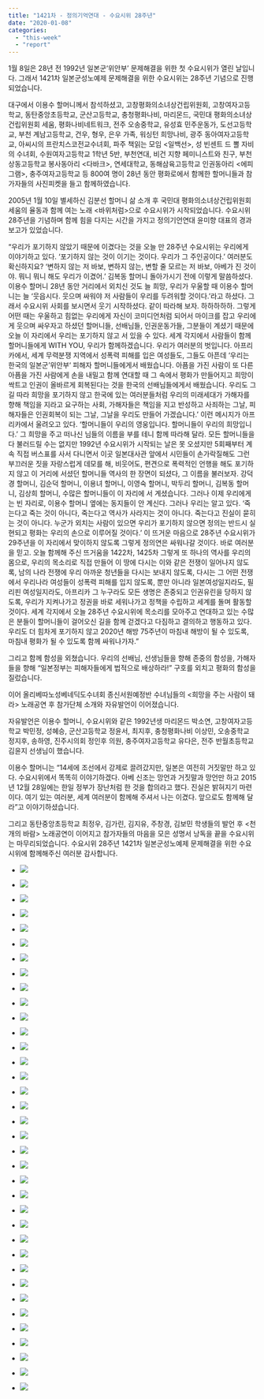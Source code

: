 ```yaml
---
title: "1421차 - 정의기억연대 - 수요시위 28주년"
date: "2020-01-08"
categories: 
  - "this-week"
  - "report"
---
```


1월 8일은 28년 전 1992년 일본군‘위안부’ 문제해결을 위한 첫 수요시위가 열린 날입니다. 그래서 1421차 일본군성노예제 문제해결을 위한 수요시위는 28주년 기념으로 진행되었습니다.

대구에서 이용수 할머니께서 참석하셨고, 고창평화의소녀상건립위원회, 고창여자고등학교, 동탄중앙초등학교, 군산고등학교, 충청평화나비, 마리몬드, 국민대 평화의소녀상건립위원회 세움, 평화나비네트워크, 전주 오송중학교, 유성효 민주운동가, 도선고등학교, 부천 계남고등학교, 건우, 형우, 은우 가족, 워싱턴 희망나비, 광주 동아여자고등학교, 아씨시의 프란치스코전교수녀회, 파주 책읽는 모임 <일백선>, 성 빈센트 드 뽈 자비의 수녀회, 수원여자고등학교 1학년 5반, 부천연대, 비건 지향 페미니스트와 친구, 부천 상동고등학교 봉사동아리 <다바크>, 연세대학교, 동해삼육고등학교 인권동아리 <에피그램>, 충주여자고등학교 등 800여 명이 28년 동안 평화로에서 함께한 할머니들과 참가자들의 사진피켓을 들고 함께하였습니다.

2005년 1월 10일 별세하신 김분선 할머니 삶 소개 후 국민대 평화의소녀상건립위원회 세움의 율동과 함께 여는 노래 <바위처럼>으로 수요시위가 시작되었습니다. 수요시위 28주년을 기념하며 함께 힘을 다지는 시간을 가지고 정의기언연대 윤미향 대표의 경과보고가 있었습니다.

“우리가 포기하지 않았기 때문에 이겼다는 것을 오늘 만 28주년 수요시위는 우리에게 이야기하고 있다. ‘포기하지 않는 것이 이기는 것이다. 우리가 그 주인공이다.’ 여러분도 확신하지요? ‘변하지 않는 저 바보, 변하지 않는, 변할 줄 모르는 저 바보, 아베가 진 것이야. 뭐니 뭐니 해도 우리가 이겼어.’ 김복동 할머니 돌아가시기 전에 이렇게 말씀하셨다. 이용수 할머니 28년 동안 거리에서 외치신 것도 늘 희망, 우리가 우울할 때 이용수 할머니는 늘 ‘웃읍시다. 웃으며 싸워야 저 사람들이 우리를 두려워할 것이다.’라고 하셨다. 그래서 수요시위 사회를 보시면서 웃기 시작하셨다. 같이 따라해 보자. 하하하하하. 그렇게 어떤 때는 우울하고 힘없는 우리에게 자신이 코미디언처럼 되어서 마이크를 잡고 우리에게 웃으며 싸우자고 하셨던 할머니들, 선배님들, 인권운동가들, 그분들이 계셨기 때문에 오늘 이 자리에서 우리는 포기하지 않고 서 있을 수 있다. 세계 각지에서 사람들이 함께 할머니들에게 WITH YOU, 우리가 함께하겠습니다. 우리가 여러분의 벗입니다. 아프리카에서, 세계 무력분쟁 지역에서 성폭력 피해를 입은 여성들도, 그들도 아픈데 ‘우리는 한국의 일본군’위안부‘ 피해자 할머니들에게서 배웠습니다. 아픔을 가진 사람이 또 다른 아픔을 가진 사람에게 손을 내밀고 함께 연대할 때 그 속에서 평화가 만들어지고 희망이 싹트고 인권이 올바르게 회복된다는 것을 한국의 선배님들에게서 배웠습니다. 우리도 그 길 따라 희망을 포기하지 않고 한국에 있는 여러분들처럼 우리의 미래세대가 가해자를 향해 책임을 지라고 요구하는 사회, 가해자들은 책임을 지고 반성하고 사죄하는 그날, 피해자들은 인권회복이 되는 그날, 그날을 우리도 만들어 가겠습니다.’ 이런 메시지가 아프리카에서 울려오고 있다. ‘할머니들이 우리의 영웅입니다. 할머니들이 우리의 희망입니다.’ 그 희망을 주고 떠나신 님들의 이름을 부를 테니 함께 따라해 달라. 모든 할머니들을 다 불러드릴 수는 없지만 1992년 수요시위가 시작되는 날은 못 오셨지만 5회째부터 계속 직접 버스표를 사서 다니면서 이곳 일본대사관 앞에서 시민들이 손가락질해도 그런 부끄러운 짓을 자랑스럽게 데모를 해, 비웃어도, 편견으로 폭력적인 언행을 해도 포기하지 않고 이 거리에 서셨던 할머니들 역사의 한 장면이 되셨다, 그 이름을 불러보자. 강덕경 할머니, 김순덕 할머니, 이용녀 할머니, 이영숙 할머니, 박두리 할머니, 김복동 할머니, 김상희 할머니, 수많은 할머니들이 이 자리에 서 계셨습니다. 그러나 이제 우리에게는 빈 자리로, 이용수 할머니 옆에는 동지들이 안 계신다. 그러나 우리는 알고 있다. ‘죽는다고 죽는 것이 아니다, 죽는다고 역사가 사라지는 것이 아니다. 죽는다고 진실이 묻히는 것이 아니다. 누군가 외치는 사람이 있으면 우리가 포기하지 않으면 정의는 반드시 실현되고 평화는 우리의 손으로 이루어질 것이다.’ 이 뜨거운 마음으로 28주년 수요시위가 29주년을 이 자리에서 맞이하지 않도록 그렇게 정의연은 싸워나갈 것이다. 바로 여러분을 믿고. 오늘 함께해 주신 뜨거움을 1422차, 1425차 그렇게 또 하나의 역사를 우리의 몸으로, 우리의 목소리로 직접 만들어 이 땅에 다시는 이와 같은 전쟁이 일어나지 않도록, 남의 나라 전쟁에 우리 아까운 청년들을 다시는 보내지 않도록, 다시는 그 어떤 전쟁에서 우리나라 여성들이 성폭력 피해를 입지 않도록, 뿐만 아니라 일본여성일지라도, 필리핀 여성일지라도, 아프리카 그 누구라도 모든 생명은 존중되고 인권유린을 당하지 않도록, 우리가 지켜나가고 정권을 바로 세워나가고 정책을 수립하고 세계를 돌며 활동할 것이다. 세계 각지에서 오늘 28주년 수요시위에 목소리를 모아주고 연대하고 있는 수많은 분들이 할머니들이 걸어오신 길을 함께 걷겠다고 다짐하고 결의하고 행동하고 있다. 우리도 더 힘차게 포기하지 않고 2020년 해방 75주년이 마침내 해방이 될 수 있도록, 마침내 평화가 될 수 있도록 함께 싸워나가자.”

그리고 함께 함성을 외쳤습니다. 우리의 선배님, 선생님들을 향해 존중의 함성을, 가해자들을 향해 “일본정부는 피해자들에게 법적으로 배상하라!” 구호를 외치고 평화의 함성을 질렀습니다.

이어 올리베따노성베네딕도수녀회 종신서원예정반 수녀님들의 <희망을 주는 사람이 돼라> 노래공연 후 참가단체 소개와 자유발언이 이어졌습니다.

자유발언은 이용수 할머니, 수요시위와 같은 1992년생 마리몬드 박소연, 고창여자고등학교 박민정, 성혜승, 군산고등학교 정윤서, 최지후, 충청평화나비 이상민, 오송중학교 정지후, 송하영, 진주시의회 정인후 의원, 충주여자고등학교 유다은, 전주 반월초등학교 김윤지 선생님이 했습니다.

이용수 할머니는 “14세에 조선에서 강제로 끌려갔지만, 일본은 여전히 거짓말만 하고 있다. 수요시위에서 똑똑히 이야기하겠다. 아베 신조는 망언과 거짓말과 망언만 하고 2015년 12월 28일에는 한일 정부가 장난처럼 한 것을 합의라고 했다. 진실은 밝혀지기 마련이다. 여기 있는 여러분, 세계 여러분이 함께해 주셔서 나는 이겼다. 앞으로도 함께해 달라”고 이야기하셨습니다.

그리고 동탄중앙초등학교 최정우, 김가린, 김지유, 주창경, 김보민 학생들의 발언 후 <천 개의 바람> 노래공연이 이어지고 참가자들의 마음을 모은 성명서 낭독을 끝을 수요시위는 마무리되었습니다. 수요시위 28주년 1421차 일본군성노예제 문제해결을 위한 수요시위에 함께해주신 여러분 감사합니다.

- ![](https://r2.womenandwar.net/2020/01/크기변환20200108_125908_HDR.jpg)
    
- ![](https://r2.womenandwar.net/2020/01/크기변환20200108_130220_HDR.jpg)
    
- ![](https://r2.womenandwar.net/2020/01/크기변환20200108_130257_HDR.jpg)
    
- ![](https://r2.womenandwar.net/2020/01/크기변환20200108_131428_HDR.jpg)
    
- ![](https://r2.womenandwar.net/2020/01/크기변환20200108_133113_HDR.jpg)
    
- ![](https://r2.womenandwar.net/2020/01/크기변환20200108_133820.jpg)
    
- ![](https://r2.womenandwar.net/2020/01/크기변환20200108_133833_HDR.jpg)
    
- ![](https://r2.womenandwar.net/2020/01/크기변환IMGP4316.jpg)
    
- ![](https://r2.womenandwar.net/2020/01/크기변환IMGP4330.jpg)
    
- ![](https://r2.womenandwar.net/2020/01/크기변환IMGP4339.jpg)
    
- ![](https://r2.womenandwar.net/2020/01/크기변환IMGP4344.jpg)
    
- ![](https://r2.womenandwar.net/2020/01/크기변환IMGP4356.jpg)
    
- ![](https://r2.womenandwar.net/2020/01/크기변환IMGP4379.jpg)
    
- ![](https://r2.womenandwar.net/2020/01/크기변환IMGP4388.jpg)
    
- ![](https://r2.womenandwar.net/2020/01/크기변환IMGP4393.jpg)
    
- ![](https://r2.womenandwar.net/2020/01/크기변환IMGP4394.jpg)
    
- ![](https://r2.womenandwar.net/2020/01/크기변환IMGP4414.jpg)
    
- ![](https://r2.womenandwar.net/2020/01/크기변환IMGP4416.jpg)
    
- ![](https://r2.womenandwar.net/2020/01/크기변환IMGP4438.jpg)
    
- ![](https://r2.womenandwar.net/2020/01/크기변환IMGP4442.jpg)
    
- ![](https://r2.womenandwar.net/2020/01/크기변환IMGP4452.jpg)
    
- ![](https://r2.womenandwar.net/2020/01/크기변환IMGP4463.jpg)
    
- ![](https://r2.womenandwar.net/2020/01/크기변환IMGP4487.jpg)
    
- ![](https://r2.womenandwar.net/2020/01/크기변환IMGP4494.jpg)
    
- ![](https://r2.womenandwar.net/2020/01/크기변환IMGP4541.jpg)
    
- ![](https://r2.womenandwar.net/2020/01/크기변환IMGP4564.jpg)
    
- ![](https://r2.womenandwar.net/2020/01/크기변환IMGP4569.jpg)
    
- ![](https://r2.womenandwar.net/2020/01/크기변환IMGP4570.jpg)
    
- ![](https://r2.womenandwar.net/2020/01/크기변환IMGP4591.jpg)
    
- ![](https://r2.womenandwar.net/2020/01/크기변환IMGP4595.jpg)
    
- ![](https://r2.womenandwar.net/2020/01/S28BW-420010818440_0001-724x1024.jpg)
    
- ![](https://r2.womenandwar.net/2020/01/S28BW-420010818440_0002-724x1024.jpg)
    
- ![](https://r2.womenandwar.net/2020/01/S28BW-420010818440_0003-724x1024.jpg)
    
- ![](https://r2.womenandwar.net/2020/01/S28BW-420010818440_0005-724x1024.jpg)
    
- ![](https://r2.womenandwar.net/2020/01/S28BW-420010818440_0007-724x1024.jpg)
    
- ![](https://r2.womenandwar.net/2020/01/S28BW-420010818440_0009-724x1024.jpg)
